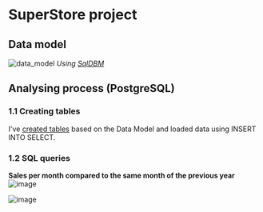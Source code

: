 # SuperStore project

## Data model
![data_model](https://github.com/HannaStselmashok/DE-101/assets/99286647/e6f53e59-d760-4e3a-ad02-29df1a61b5f2)
_Using [SqlDBM](https://sqldbm.com/Home/)_

## Analysing process (PostgreSQL)
### 1.1 Creating tables
I've [created tables](MODULE02/creating_tables.sql) based on the Data Model and loaded data using INSERT INTO SELECT.

### 1.2 SQL queries 
**Sales per month compared to the same month of the previous year**
![image](https://github.com/HannaStselmashok/DE-101/assets/99286647/8d378006-d866-44a9-8e28-fd6e788a7fa8)

![image](https://github.com/HannaStselmashok/DE-101/assets/99286647/cadc0995-b849-4910-b83a-36b9edeba16c)
